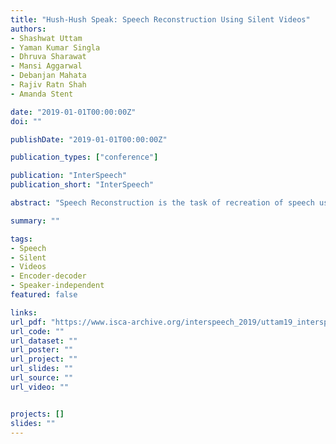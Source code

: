 ```yaml
---
title: "Hush-Hush Speak: Speech Reconstruction Using Silent Videos"
authors:
- Shashwat Uttam
- Yaman Kumar Singla
- Dhruva Sharawat
- Mansi Aggarwal
- Debanjan Mahata
- Rajiv Ratn Shah
- Amanda Stent

date: "2019-01-01T00:00:00Z"
doi: ""

publishDate: "2019-01-01T00:00:00Z"

publication_types: ["conference"]

publication: "InterSpeech"
publication_short: "InterSpeech"

abstract: "Speech Reconstruction is the task of recreation of speech using silent videos as input. In the literature, it is also referred to as lipreading. In this paper, we design an encoder-decoder architecture which takes silent videos as input and outputs an audio spectrogram of the reconstructed speech. The model, despite being a speaker-independent model, achieves comparable results on speech reconstruction to the current state-of-the-art speaker-dependent model. We also perform user studies to infer speech intelligibility. Additionally, we test the usability of the trained model using bilingual speech."

summary: ""

tags:
- Speech
- Silent
- Videos
- Encoder-decoder
- Speaker-independent
featured: false

links:
url_pdf: "https://www.isca-archive.org/interspeech_2019/uttam19_interspeech.html"
url_code: ""
url_dataset: ""
url_poster: ""
url_project: ""
url_slides: ""
url_source: ""
url_video: ""


projects: []
slides: ""
---
```

